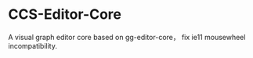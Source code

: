 # CCS-Editor-Core

A visual graph editor core based on gg-editor-core， fix ie11 mousewheel incompatibility.
